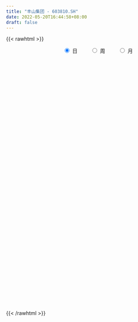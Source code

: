 ```yaml
---
title: "丰山集团 - 603810.SH"
date: 2022-05-20T16:44:58+08:00
draft: false
---
```

{{< rawhtml >}}
    <div style="text-align: center">
        <label style="padding: 1rem;"><input style="margin-right: .5rem" type="radio" name="period" value="D" checked onclick="period_change(this)">日</label>
        <label style="padding: 1rem;"><input style="margin-right: .5rem" type="radio" name="period" value="W" onclick="period_change(this)">周</label>
        <label style="padding: 1rem;"><input style="margin-right: .5rem" type="radio" name="period" value="M" onclick="period_change(this)">月</label>
    </div>
    <div id="chart" style="height: 700px;"></div> 
    <script type="text/javascript">
        const D_v = [4584.2,4756.71,5129.0,5355.05,5593.4,6107.4,8083.78,8543.2,3967.2,3797.2,5262.6,5534.6,4561.4,4366.0,3305.51,4066.8,6111.2,6026.6,3609.4,12131.18,6179.8,3767.8,5512.0,8945.6,6347.0,9314.0,7697.5,4994.0,7061.85,5521.52,6771.52,9558.24,6500.44,7074.66,5014.56,6268.92,7732.48,8626.04,4998.61,5183.68,17805.37,7726.05,7647.16,7539.73,5764.2,4690.68,5861.17,5883.76,14453.75,5383.33,6862.73,5430.28,7718.6,8201.8,6768.04,6612.61,4276.08,8712.5,8865.84,10098.56,27559.84,12621.4,12165.85,12393.53,8288.56,7586.76,11470.92,15022.76,10846.08,13215.6,8099.28,10400.0,13197.56,11271.03,8863.56,6659.56,7724.0,7162.32,7060.6,6279.77,10682.61,6762.33,13535.2,16643.34,32766.7,18651.16,13772.13,24295.88,33175.33,23284.08,12229.76,55640.75,49462.42,38616.26,30403.38,24682.52,22187.12,11272.6,8797.14,15026.76,8742.56,7229.2,6730.44,5836.73,6237.92,7036.44,4857.56,6643.84,9498.76,9850.2,8324.6,6178.88,7248.88,9819.6,24917.05,10263.96,6410.8,9532.8,9377.36,6336.6,8616.36,5012.44,5605.0,5554.0,8570.0,5320.4,14015.24,5951.48,7564.6,5981.44,10782.16,6710.0,9641.48,16707.96,5427.04,13884.6,10481.56,17107.88,23897.4,8038.88,7552.24,11911.36,10051.2,10280.4,12380.68,12701.57,7119.8,7230.16,13173.4,27423.16,13805.16,14849.38,11576.94,16759.8,30756.2,20097.44,12423.54,25610.38,17513.66,9629.8,11394.77,17904.27,12442.0,11487.2,20827.8,15295.32,13466.8,12509.44,9790.2,17996.42,10664.88,17908.76,13351.32,11477.42,9035.44,7932.48,14362.44,4668.8,8385.28,9197.92,6561.88,8924.12,8059.52,18315.63,72715.15,31361.13,16697.54,44744.56,34598.61,21193.1,24261.99,14475.14,73075.01,62013.13,42992.24,21433.32,18702.16,25597.22,21205.78,18101.0,10351.2,15427.76,28300.92,12526.4,13096.4,13738.2,17099.4,13707.4,13080.2,14186.0,11938.0,45530.81,123544.51,95385.52,51641.36,42080.06,54554.21,41909.09,59465.97,59495.96,39460.88,35753.08,51667.67,83366.51,48804.37,80030.49,59588.04,58265.29,46292.4,66507.04,233361.35,129653.68,99601.79,65351.5,47358.76,47244.52,36219.29,43916.15,41673.07,29415.31,22559.8,26943.69,32387.96,20940.98,15213.88,36289.6,21129.2,23065.32,23725.62,17859.94]
const D_histogram = [0.0,0.0122976638,0.0079159285,0.0121751714,0.0101824058,-0.001365804,-0.024874293,-0.0567855336,-0.0675722446,-0.0621973322,-0.0512296659,-0.0284270579,-0.0111944191,-0.008439496,-0.0016993776,0.0102587586,0.0169301918,0.024737086,0.0222409742,0.0498263278,0.0573731937,0.0513935976,0.046800577,0.0396880059,0.0470990239,0.0169962746,-0.0056537547,-0.013593579,-0.036301914,-0.0456211819,-0.0553817996,-0.0742197853,-0.080602347,-0.0679767198,-0.063440348,-0.0634355805,-0.0743018449,-0.0994115461,-0.0998438922,-0.0845523396,-0.0373781232,-0.0103436135,-0.0010911424,0.0128770523,0.0133210951,0.0077492388,-0.0025760509,-0.0184797711,-0.0055611622,-0.0066783968,-0.0001755337,0.0082485522,-0.0008162878,-0.0310616338,-0.0603477423,-0.0936458884,-0.0992029679,-0.0874804826,-0.0640918009,-0.0269213388,-0.0414824088,-0.0599385998,-0.0866562773,-0.0748151992,-0.0562383304,-0.0449747087,-0.031865005,-0.0087741861,0.0130833384,0.0047018604,0.007975189,0.0001310478,-0.0243344496,-0.0082042366,0.0111711723,0.032790281,0.0458071964,0.0476104379,0.040299502,0.0376314226,0.0517567788,0.0566913769,0.0749610277,0.1023556391,0.1444896978,0.1587349245,0.1669698857,0.1718763068,0.1998362379,0.184988193,0.1663017971,0.1829137231,0.2153270179,0.1994926627,0.1537866124,0.0750593345,-0.036759156,-0.0986045388,-0.153964103,-0.1491772644,-0.1336422988,-0.1206872237,-0.1210681017,-0.1137935011,-0.1030997911,-0.1037925208,-0.0962626764,-0.0881514437,-0.089332348,-0.0992180832,-0.1081548463,-0.1063495746,-0.1083531056,-0.1256021895,-0.1053059652,-0.0968838089,-0.0835526944,-0.0840032308,-0.0727550515,-0.0552299634,-0.0301536437,-0.0097715986,0.0122889855,0.0304391784,0.0545498243,0.072207661,0.1054778954,0.1169952321,0.1322469485,0.1229496463,0.1173435306,0.1128202035,0.1089491457,0.1161373683,0.112008521,0.1114369631,0.0845742679,0.0896094757,0.1022228124,0.1004526868,0.0870167106,0.0516819352,0.0163025971,-0.0059595503,-0.0194576718,-0.0191611001,-0.0196224075,-0.0186008301,-0.005346095,0.0255829546,0.0382453043,0.0449935302,0.0538646353,0.0477602228,0.0488306798,0.0246768358,0.0267980431,0.0483554972,0.0456403381,0.0409601413,0.0320540732,0.0428974545,0.0428234645,0.0502676539,0.038032334,0.0404247406,0.0297572605,0.0239675602,0.0183442075,-0.0001257811,-0.0118436086,-0.0363017259,-0.0346737832,-0.0512910882,-0.0638950691,-0.0712882219,-0.1220265408,-0.1316009001,-0.1535588491,-0.1478201496,-0.1284572715,-0.0962420624,-0.0587042704,-0.0114893379,0.0550668128,0.0766774974,0.076984646,0.0461402927,0.0280936984,0.0195822876,0.0306527699,0.0187574328,0.0666301526,0.0732067197,0.0829420108,0.0750996278,0.0715663382,0.0770484333,0.0600468684,0.029081959,0.0003479129,-0.0411942871,-0.1136560936,-0.1442084168,-0.1522230311,-0.1818225363,-0.2387032583,-0.2437571421,-0.2236815057,-0.1777019151,-0.1294445838,-0.0109397205,0.0850425198,0.1384211012,0.1556904297,0.1522068704,0.1563050111,0.1450942178,0.1628994865,0.1567179664,0.1511871358,0.1001054485,0.0977492033,0.1189223964,0.1106981871,0.132020127,0.1415138419,0.0704618447,0.0354906755,0.0997256007,0.1533680406,0.0739586797,-0.0747931054,-0.2395427993,-0.3560806166,-0.4046746927,-0.4537426896,-0.4196399094,-0.3562492895,-0.3090874539,-0.2443049924,-0.1889247406,-0.1444245544,-0.1112617988,-0.0753751117,-0.0099302195,0.0222082433,0.0443139745,0.0665041571,0.0842479482]
const D_fast = [0.0,0.0153720798,0.0129693265,0.0202723623,0.0208251982,0.0089355374,-0.0207915249,-0.0668991489,-0.094578921,-0.1047533416,-0.1065930918,-0.0908972483,-0.0764632142,-0.0758181651,-0.0695028912,-0.0549800653,-0.0440760841,-0.0300849184,-0.0270207867,0.0130211489,0.0349113132,0.0417801164,0.0488872402,0.0516966705,0.0708824445,0.0450287638,0.0209652959,0.0096270769,-0.0221567366,-0.0428813001,-0.0664873677,-0.1038802997,-0.1304134481,-0.1347820009,-0.146105716,-0.1619598437,-0.1914015694,-0.2413641571,-0.2667574762,-0.2726040085,-0.2347743229,-0.2103257165,-0.201346031,-0.1841585733,-0.1803842567,-0.1840188034,-0.1949881057,-0.2155117687,-0.2039834504,-0.2067702842,-0.2003113045,-0.1898250806,-0.1990939925,-0.2371047469,-0.281477791,-0.3381874092,-0.3685452307,-0.378692866,-0.3713271345,-0.3408870071,-0.3658186794,-0.3992595202,-0.4476412671,-0.4545039889,-0.4499867026,-0.449966758,-0.4448233057,-0.4239260332,-0.3987976741,-0.4060036871,-0.4007365612,-0.4085479405,-0.4390970503,-0.4250178964,-0.4028496945,-0.3730330155,-0.348564301,-0.3348584501,-0.3320945104,-0.3253547342,-0.2982901833,-0.279182741,-0.2421728333,-0.1891893121,-0.1109328289,-0.0570038711,-0.0070264385,0.0408490594,0.1187680499,0.1501670533,0.1730561066,0.2353964634,0.3216415126,0.3556803231,0.3484209259,0.2884584817,0.1674502022,0.0809536847,-0.0128969053,-0.0454043828,-0.0632799919,-0.0804967227,-0.1111446261,-0.1323184009,-0.1473996386,-0.1740404985,-0.1905763232,-0.2045029515,-0.2280169428,-0.2627071987,-0.2986826734,-0.3234647954,-0.3525566027,-0.4012062341,-0.407236501,-0.423035297,-0.430592356,-0.4520437002,-0.4589842838,-0.4552666865,-0.4377287777,-0.4197896323,-0.3946568018,-0.3688968143,-0.3311487123,-0.2954389604,-0.2357992521,-0.1950331074,-0.1467196538,-0.1252795445,-0.1015497775,-0.0778680537,-0.0545018251,-0.0182792605,0.0055940225,0.0328817054,0.0271625772,0.0546001539,0.0927691937,0.1161122398,0.1244304413,0.1020161497,0.0707124608,0.0469604258,0.0285978864,0.024104183,0.0187372738,0.0151086437,0.027026855,0.0643516433,0.0865753191,0.1045719275,0.1269091914,0.1327448347,0.1460229616,0.1280383265,0.1368590446,0.170505373,0.1792002984,0.1847601369,0.1838675872,0.2054353321,0.2160672082,0.2360783111,0.2333510747,0.2458496665,0.2426215014,0.2428236912,0.2417863904,0.2232849565,0.2086062268,0.1750726781,0.168032175,0.1385920979,0.1100143498,0.0847991414,0.0035541874,-0.038920397,-0.0992680582,-0.1304843962,-0.1432358359,-0.1350811424,-0.112219418,-0.06787682,0.0124460339,0.0532260929,0.072779403,0.0534701228,0.0424469532,0.0388311143,0.057564789,0.0503588101,0.1148890681,0.1397673151,0.170238109,0.1811706328,0.1955289278,0.2202731312,0.2182832834,0.1945888638,0.1659417959,0.1141010242,0.0132251942,-0.0533792332,-0.0994496052,-0.1745047446,-0.2910612811,-0.3570544504,-0.3928991905,-0.3913450787,-0.3754488933,-0.2596789601,-0.1424360899,-0.0544522332,0.0017397027,0.036307861,0.0794822545,0.1045450157,0.163075156,0.1960731274,0.2283390808,0.2022837556,0.2243648113,0.2752686035,0.294718941,0.3490459126,0.3939180879,0.3404815519,0.3143830516,0.403549377,0.4955338271,0.4346141361,0.2671640746,0.0425286809,-0.1630292906,-0.3127920399,-0.4752957091,-0.5461029063,-0.5717746088,-0.6018846366,-0.5981784232,-0.5900293566,-0.5816353089,-0.5762880031,-0.5592450939,-0.4962827566,-0.458592233,-0.4254080081,-0.3865917863,-0.3477860081]
const D_slow = [0.0,0.003074416,0.0050533981,0.0080971909,0.0106427924,0.0103013414,0.0040827681,-0.0101136153,-0.0270066764,-0.0425560094,-0.0553634259,-0.0624701904,-0.0652687952,-0.0673786691,-0.0678035136,-0.0652388239,-0.0610062759,-0.0548220044,-0.0492617609,-0.0368051789,-0.0224618805,-0.0096134811,0.0020866631,0.0120086646,0.0237834206,0.0280324892,0.0266190506,0.0232206558,0.0141451773,0.0027398819,-0.0111055681,-0.0296605144,-0.0498111011,-0.0668052811,-0.0826653681,-0.0985242632,-0.1170997244,-0.141952611,-0.166913584,-0.1880516689,-0.1973961997,-0.1999821031,-0.2002548887,-0.1970356256,-0.1937053518,-0.1917680421,-0.1924120548,-0.1970319976,-0.1984222882,-0.2000918874,-0.2001357708,-0.1980736328,-0.1982777047,-0.2060431131,-0.2211300487,-0.2445415208,-0.2693422628,-0.2912123834,-0.3072353336,-0.3139656683,-0.3243362705,-0.3393209205,-0.3609849898,-0.3796887896,-0.3937483722,-0.4049920494,-0.4129583006,-0.4151518472,-0.4118810125,-0.4107055474,-0.4087117502,-0.4086789882,-0.4147626007,-0.4168136598,-0.4140208667,-0.4058232965,-0.3943714974,-0.3824688879,-0.3723940124,-0.3629861568,-0.3500469621,-0.3358741179,-0.3171338609,-0.2915449512,-0.2554225267,-0.2157387956,-0.1739963242,-0.1310272475,-0.081068188,-0.0348211397,0.0067543095,0.0524827403,0.1063144948,0.1561876604,0.1946343135,0.2133991472,0.2042093582,0.1795582235,0.1410671977,0.1037728816,0.0703623069,0.040190501,0.0099234756,-0.0185248997,-0.0442998475,-0.0702479777,-0.0943136468,-0.1163515077,-0.1386845947,-0.1634891155,-0.1905278271,-0.2171152208,-0.2442034972,-0.2756040445,-0.3019305358,-0.3261514881,-0.3470396617,-0.3680404694,-0.3862292323,-0.4000367231,-0.407575134,-0.4100180337,-0.4069457873,-0.3993359927,-0.3856985366,-0.3676466214,-0.3412771475,-0.3120283395,-0.2789666024,-0.2482291908,-0.2188933081,-0.1906882573,-0.1634509708,-0.1344166287,-0.1064144985,-0.0785552577,-0.0574116907,-0.0350093218,-0.0094536187,0.015659553,0.0374137307,0.0503342145,0.0544098637,0.0529199762,0.0480555582,0.0432652832,0.0383596813,0.0337094738,0.03237295,0.0387686887,0.0483300148,0.0595783973,0.0730445561,0.0849846118,0.0971922818,0.1033614907,0.1100610015,0.1221498758,0.1335599603,0.1437999957,0.151813514,0.1625378776,0.1732437437,0.1858106572,0.1953187407,0.2054249258,0.212864241,0.218856131,0.2234421829,0.2234107376,0.2204498354,0.211374404,0.2027059582,0.1898831861,0.1739094189,0.1560873634,0.1255807282,0.0926805032,0.0542907909,0.0173357535,-0.0147785644,-0.03883908,-0.0535151476,-0.0563874821,-0.0426207789,-0.0234514045,-0.004205243,0.0073298301,0.0143532547,0.0192488266,0.0269120191,0.0316013773,0.0482589155,0.0665605954,0.0872960981,0.1060710051,0.1239625896,0.1432246979,0.158236415,0.1655069048,0.165593883,0.1552953112,0.1268812878,0.0908291836,0.0527734259,0.0073177918,-0.0523580228,-0.1132973083,-0.1692176848,-0.2136431636,-0.2460043095,-0.2487392396,-0.2274786097,-0.1928733344,-0.153950727,-0.1158990094,-0.0768227566,-0.0405492021,0.0001756695,0.0393551611,0.077151945,0.1021783071,0.126615608,0.1563462071,0.1840207539,0.2170257856,0.2524042461,0.2700197072,0.2788923761,0.3038237763,0.3421657865,0.3606554564,0.34195718,0.2820714802,0.193051326,0.0918826529,-0.0215530195,-0.1264629969,-0.2155253193,-0.2927971827,-0.3538734308,-0.401104616,-0.4372107546,-0.4650262043,-0.4838699822,-0.4863525371,-0.4808004763,-0.4697219826,-0.4530959434,-0.4320339563]
const D_data = [['2021-05-11', 15.7671, 15.8772, 15.6914, 15.8841],['2021-05-12', 15.8704, 16.0699, 15.7671, 16.0699],['2021-05-13', 16.0562, 15.891, 15.8428, 16.0562],['2021-05-14', 16.0699, 16.008, 15.8841, 16.0699],['2021-05-17', 16.008, 15.9461, 15.9185, 16.0768],['2021-05-18', 15.9942, 15.7946, 15.6983, 16.0011],['2021-05-19', 15.7946, 15.54, 15.5194, 15.8015],['2021-05-20', 15.54, 15.251, 15.1615, 15.54],['2021-05-21', 15.2097, 15.3473, 15.2097, 15.4161],['2021-05-24', 15.3404, 15.4781, 15.2165, 15.5056],['2021-05-25', 15.4712, 15.54, 15.4161, 15.5951],['2021-05-26', 15.54, 15.7396, 15.4574, 15.8222],['2021-05-27', 15.7121, 15.7534, 15.6708, 15.8084],['2021-05-28', 15.8153, 15.6088, 15.5744, 15.8153],['2021-05-31', 15.6088, 15.6708, 15.5194, 15.6845],['2021-06-01', 15.7052, 15.7809, 15.6088, 15.7946],['2021-06-02', 15.7946, 15.7671, 15.7396, 15.8772],['2021-06-03', 15.8153, 15.8291, 15.7602, 15.9805],['2021-06-04', 15.7602, 15.7258, 15.6845, 15.8704],['2021-06-07', 15.7327, 16.1938, 15.7258, 16.2558],['2021-06-08', 16.242, 16.0768, 15.9805, 16.3383],['2021-06-09', 15.9942, 15.9529, 15.8291, 16.0631],['2021-06-10', 15.8841, 15.9805, 15.7946, 15.9873],['2021-06-11', 16.1319, 15.9529, 15.8979, 16.3108],['2021-06-15', 15.9667, 16.1732, 15.8359, 16.1801],['2021-06-16', 16.1043, 15.6708, 15.5882, 16.1043],['2021-06-17', 15.6914, 15.6295, 15.54, 15.7534],['2021-06-18', 15.638, 15.7267, 15.6282, 15.9435],['2021-06-21', 15.372, 15.441, 15.3129, 15.6775],['2021-06-22', 15.6775, 15.4902, 15.3818, 15.6775],['2021-06-23', 15.441, 15.3917, 15.372, 15.5395],['2021-06-24', 15.4508, 15.1453, 15.1256, 15.4508],['2021-06-25', 15.303, 15.1651, 14.9384, 15.303],['2021-06-28', 15.2045, 15.3523, 14.968, 15.372],['2021-06-29', 15.3326, 15.234, 15.1946, 15.4508],['2021-06-30', 15.2636, 15.1256, 15.0961, 15.2833],['2021-07-01', 15.1749, 14.8891, 14.8596, 15.2439],['2021-07-02', 14.8891, 14.5246, 14.4851, 14.8891],['2021-07-05', 14.6231, 14.6625, 14.4359, 14.6625],['2021-07-06', 14.7118, 14.8005, 14.6329, 14.9975],['2021-07-07', 14.7808, 15.2932, 14.6329, 15.7563],['2021-07-08', 15.3621, 15.1946, 15.0567, 15.5986],['2021-07-09', 15.0961, 15.037, 14.9384, 15.2734],['2021-07-12', 15.1158, 15.1355, 14.968, 15.2143],['2021-07-13', 15.1355, 14.9877, 14.9384, 15.1946],['2021-07-14', 14.9384, 14.8793, 14.8596, 15.0567],['2021-07-15', 14.8793, 14.7512, 14.6034, 14.8793],['2021-07-16', 14.7413, 14.5738, 14.5443, 14.7512],['2021-07-19', 14.6921, 14.8891, 14.5344, 15.1749],['2021-07-20', 14.9581, 14.7118, 14.6329, 14.9581],['2021-07-21', 14.7216, 14.7906, 14.7216, 15.0567],['2021-07-22', 14.7906, 14.83, 14.6724, 14.9286],['2021-07-23', 14.83, 14.5837, 14.5738, 14.8694],['2021-07-26', 14.5738, 14.1698, 14.1107, 14.6822],['2021-07-27', 14.1698, 13.953, 13.9136, 14.2881],['2021-07-28', 14.0023, 13.6377, 13.618, 14.0713],['2021-07-29', 13.7954, 13.7658, 13.7067, 14.2684],['2021-07-30', 13.7757, 13.8841, 13.618, 13.8841],['2021-08-02', 13.8348, 14.022, 13.5589, 14.091],['2021-08-03', 14.0417, 14.2782, 13.9136, 14.2782],['2021-08-04', 13.8151, 13.618, 13.4702, 13.8151],['2021-08-05', 13.5786, 13.3914, 13.3322, 13.5786],['2021-08-06', 13.3815, 13.0563, 13.0563, 13.3815],['2021-08-09', 13.0268, 13.3815, 12.9184, 13.4406],['2021-08-10', 13.3914, 13.4406, 13.2534, 13.5195],['2021-08-11', 13.4209, 13.3322, 13.2633, 13.4899],['2021-08-12', 13.3322, 13.3322, 13.2633, 13.4702],['2021-08-13', 13.3815, 13.4801, 13.3027, 13.6771],['2021-08-16', 13.4505, 13.5293, 13.2633, 13.5884],['2021-08-17', 13.3717, 13.1352, 13.1056, 13.5096],['2021-08-18', 13.1352, 13.214, 13.0366, 13.2928],['2021-08-19', 13.076, 13.0071, 12.9972, 13.214],['2021-08-20', 13.0071, 12.6425, 12.5439, 13.0071],['2021-08-23', 12.6917, 13.0563, 12.6917, 13.0859],['2021-08-24', 13.0859, 13.1352, 13.0465, 13.2633],['2021-08-25', 13.0859, 13.2337, 12.9972, 13.2731],['2021-08-26', 13.1253, 13.1943, 12.9972, 13.2731],['2021-08-27', 13.1056, 13.076, 12.9479, 13.1253],['2021-08-30', 13.076, 12.9282, 12.7903, 13.076],['2021-08-31', 12.9677, 12.9381, 12.7706, 13.0563],['2021-09-01', 12.9381, 13.1647, 12.8396, 13.1844],['2021-09-02', 13.1056, 13.0958, 12.9677, 13.1155],['2021-09-03', 12.9578, 13.3322, 12.9578, 13.4406],['2021-09-06', 13.4702, 13.5983, 13.283, 13.6574],['2021-09-07', 13.5983, 14.0319, 13.5786, 14.1698],['2021-09-08', 13.9826, 13.9235, 13.8249, 14.0319],['2021-09-09', 13.9235, 14.0122, 13.8151, 14.0614],['2021-09-10', 14.0319, 14.1205, 13.9235, 14.4457],['2021-09-13', 14.1205, 14.6329, 13.8841, 14.7709],['2021-09-14', 14.6329, 14.2782, 14.2191, 14.6822],['2021-09-15', 14.1797, 14.2782, 14.16, 14.4556],['2021-09-16', 14.2388, 14.8596, 14.2388, 15.4705],['2021-09-17', 14.7808, 15.3621, 14.7512, 15.5986],['2021-09-22', 14.7808, 14.9877, 14.4654, 15.2242],['2021-09-23', 14.9286, 14.6132, 14.4851, 15.1453],['2021-09-24', 14.4556, 13.9826, 13.8446, 14.5738],['2021-09-27', 13.8742, 13.0958, 13.0071, 13.9727],['2021-09-28', 13.2436, 13.2239, 12.9085, 13.352],['2021-09-29', 13.2041, 12.9085, 12.8198, 13.2041],['2021-09-30', 12.9972, 13.4209, 12.9381, 13.6476],['2021-10-08', 13.4308, 13.5096, 13.3125, 13.6476],['2021-10-11', 13.5392, 13.4603, 13.4012, 13.5884],['2021-10-12', 13.4998, 13.2337, 13.1352, 13.4998],['2021-10-13', 13.2731, 13.2534, 13.0662, 13.2731],['2021-10-14', 13.2041, 13.2534, 13.1352, 13.3224],['2021-10-15', 13.2534, 13.0465, 13.0169, 13.2534],['2021-10-18', 13.0465, 13.076, 12.9578, 13.1549],['2021-10-19', 13.0859, 13.0366, 13.0071, 13.0958],['2021-10-20', 13.0366, 12.8494, 12.7706, 13.0366],['2021-10-21', 12.9282, 12.6129, 12.5834, 12.9972],['2021-10-22', 12.6622, 12.4651, 12.4553, 12.6917],['2021-10-25', 12.4848, 12.4651, 12.3272, 12.5144],['2021-10-26', 12.475, 12.2976, 12.2877, 12.5341],['2021-10-27', 12.2976, 11.9231, 11.8936, 12.2976],['2021-10-28', 11.8246, 12.268, 11.598, 12.6523],['2021-10-29', 12.2286, 12.071, 11.9724, 12.2286],['2021-11-01', 12.1104, 12.071, 11.9527, 12.1399],['2021-11-02', 12.0315, 11.8148, 11.7162, 12.1892],['2021-11-03', 11.7753, 11.8739, 11.7162, 11.933],['2021-11-04', 11.8345, 11.9231, 11.8049, 11.9429],['2021-11-05', 11.864, 12.0414, 11.8246, 12.1399],['2021-11-08', 12.1892, 12.0315, 11.9724, 12.1892],['2021-11-09', 12.0315, 12.1104, 11.9823, 12.1793],['2021-11-10', 12.0512, 12.1301, 11.8837, 12.1498],['2021-11-11', 12.1202, 12.2976, 12.0217, 12.3666],['2021-11-12', 12.3074, 12.3272, 12.1991, 12.3764],['2021-11-15', 12.406, 12.6819, 12.3272, 12.7312],['2021-11-16', 12.672, 12.5735, 12.5144, 12.7607],['2021-11-17', 12.5735, 12.7509, 12.4947, 12.7706],['2021-11-18', 12.7016, 12.5242, 12.5144, 12.7903],['2021-11-19', 12.5834, 12.5932, 12.2779, 12.7016],['2021-11-22', 12.6523, 12.6425, 12.6129, 12.7804],['2021-11-23', 12.6523, 12.6917, 12.3173, 12.7607],['2021-11-24', 12.6917, 12.9085, 12.6326, 12.9874],['2021-11-25', 12.9479, 12.8494, 12.7804, 12.9479],['2021-11-26', 12.9085, 12.9578, 12.7903, 13.0662],['2021-11-29', 12.9085, 12.6228, 12.4848, 12.9085],['2021-11-30', 12.6326, 13.0268, 12.6326, 13.1647],['2021-12-01', 13.1253, 13.2436, 12.9578, 13.3027],['2021-12-02', 13.2633, 13.1746, 13.0563, 13.2633],['2021-12-03', 13.1746, 13.0662, 13.0071, 13.2534],['2021-12-06', 13.1155, 12.7213, 12.6425, 13.1155],['2021-12-07', 12.7213, 12.5636, 12.475, 12.8691],['2021-12-08', 12.5439, 12.5834, 12.4553, 12.7115],['2021-12-09', 12.5636, 12.5932, 12.4947, 12.6523],['2021-12-10', 12.5538, 12.7213, 12.5341, 12.8001],['2021-12-13', 12.741, 12.7016, 12.6622, 12.81],['2021-12-14', 12.6917, 12.7115, 12.6326, 12.7706],['2021-12-15', 12.7016, 12.8987, 12.6917, 12.9381],['2021-12-16', 12.9381, 13.2534, 12.879, 13.5589],['2021-12-17', 13.283, 13.1746, 13.1155, 13.4308],['2021-12-20', 13.1746, 13.1943, 13.0563, 13.283],['2021-12-21', 13.1746, 13.3125, 13.145, 13.4012],['2021-12-22', 13.3125, 13.1844, 13.1549, 13.3322],['2021-12-23', 13.2239, 13.3125, 13.1155, 13.7954],['2021-12-24', 13.3125, 12.9775, 12.9677, 13.4801],['2021-12-27', 13.0366, 13.283, 12.8987, 13.3421],['2021-12-28', 13.1844, 13.6377, 13.1352, 13.7363],['2021-12-29', 13.5983, 13.4406, 13.3322, 13.6476],['2021-12-30', 13.4406, 13.4505, 13.3618, 13.549],['2021-12-31', 13.4801, 13.4111, 13.3125, 13.4899],['2022-01-04', 13.4505, 13.7165, 13.3618, 13.756],['2022-01-05', 13.7264, 13.6673, 13.4998, 13.8841],['2022-01-06', 13.6771, 13.8446, 13.5589, 13.8742],['2022-01-07', 13.8446, 13.6476, 13.5983, 13.8446],['2022-01-10', 13.7757, 13.8644, 13.5589, 13.9924],['2022-01-11', 13.8151, 13.7363, 13.6968, 13.953],['2022-01-12', 13.756, 13.8052, 13.7067, 13.9432],['2022-01-13', 13.8249, 13.8249, 13.7461, 13.8939],['2022-01-14', 13.8249, 13.6377, 13.618, 13.8348],['2022-01-17', 13.6377, 13.6673, 13.618, 13.7757],['2022-01-18', 13.6673, 13.4209, 13.3224, 13.7264],['2022-01-19', 13.4505, 13.687, 13.3618, 13.756],['2022-01-20', 13.687, 13.4111, 13.3717, 13.687],['2022-01-21', 13.4209, 13.3618, 13.2633, 13.5884],['2022-01-24', 13.3717, 13.3421, 13.0563, 13.4998],['2022-01-25', 13.2633, 12.5834, 12.5538, 13.4998],['2022-01-26', 12.6523, 12.8494, 12.6523, 12.9184],['2022-01-27', 12.8494, 12.5045, 12.4651, 12.8593],['2022-01-28', 12.5439, 12.6917, 12.4454, 12.8198],['2022-02-07', 12.9184, 12.8198, 12.5735, 12.9184],['2022-02-08', 12.81, 13.0268, 12.7607, 13.0563],['2022-02-09', 13.0071, 13.214, 12.8987, 13.3027],['2022-02-10', 13.2239, 13.5293, 13.0563, 13.6377],['2022-02-11', 13.549, 14.091, 13.4505, 14.16],['2022-02-14', 14.0319, 13.8151, 13.6771, 14.1107],['2022-02-15', 13.8151, 13.6673, 13.4505, 13.9432],['2022-02-16', 13.6968, 13.2436, 13.1647, 13.9136],['2022-02-17', 13.076, 13.3027, 13.076, 13.7855],['2022-02-18', 13.1549, 13.3717, 12.9381, 13.4209],['2022-02-21', 13.4603, 13.6476, 13.4209, 13.8545],['2022-02-22', 13.7461, 13.3815, 13.3815, 13.7757],['2022-02-23', 13.4702, 14.2684, 13.4702, 14.7216],['2022-02-24', 14.1895, 13.9629, 13.7658, 14.4359],['2022-02-25', 14.1895, 14.1205, 14.091, 14.5344],['2022-02-28', 14.1895, 13.9826, 13.8151, 14.2684],['2022-03-01', 14.0023, 14.0811, 13.8939, 14.1205],['2022-03-02', 14.0319, 14.2782, 13.9235, 14.3373],['2022-03-03', 14.2684, 14.0417, 13.9924, 14.2881],['2022-03-04', 14.0417, 13.7954, 13.7363, 14.0417],['2022-03-07', 13.7757, 13.6968, 13.5983, 13.9333],['2022-03-08', 13.5392, 13.352, 13.2337, 13.7067],['2022-03-09', 13.3027, 12.6129, 12.1991, 13.4406],['2022-03-10', 12.8494, 12.7706, 12.7115, 13.0563],['2022-03-11', 12.7213, 12.8396, 12.3666, 12.8987],['2022-03-14', 12.81, 12.337, 12.3173, 12.81],['2022-03-15', 12.268, 11.5881, 11.5783, 12.2779],['2022-03-16', 11.8246, 11.864, 11.4305, 11.9231],['2022-03-17', 11.9527, 12.0118, 11.8837, 12.1793],['2022-03-18', 12.071, 12.3272, 11.9823, 12.337],['2022-03-21', 12.3272, 12.4553, 12.2286, 12.5341],['2022-03-22', 12.406, 13.6968, 12.2385, 13.6968],['2022-03-23', 13.6968, 13.9924, 13.4012, 15.0665],['2022-03-24', 13.4505, 13.9235, 13.283, 14.2782],['2022-03-25', 13.5687, 13.756, 13.4012, 13.8644],['2022-03-28', 13.3027, 13.6377, 13.283, 13.9924],['2022-03-29', 13.5687, 13.8446, 13.4603, 14.2486],['2022-03-30', 13.687, 13.7461, 13.3914, 13.8348],['2022-03-31', 13.687, 14.2486, 13.4899, 14.2486],['2022-04-01', 14.3669, 14.1107, 13.9727, 14.9778],['2022-04-06', 13.9826, 14.2191, 13.7954, 14.2486],['2022-04-07', 14.091, 13.6082, 13.6082, 14.1205],['2022-04-08', 13.8742, 14.1698, 13.6771, 14.2585],['2022-04-11', 14.2585, 14.6231, 13.9629, 14.8793],['2022-04-12', 14.7413, 14.4063, 14.0319, 14.7512],['2022-04-13', 14.3373, 14.9384, 14.3078, 15.6183],['2022-04-14', 14.6034, 15.0172, 14.0417, 15.0271],['2022-04-15', 14.8891, 13.9629, 13.8644, 14.9975],['2022-04-18', 13.8052, 14.2092, 13.2928, 14.5344],['2022-04-19', 14.2092, 15.6282, 14.1403, 15.6282],['2022-04-20', 16.9486, 15.9632, 15.6676, 17.1358],['2022-04-21', 15.3523, 14.3669, 14.3669, 15.7169],['2022-04-22', 13.6771, 12.9282, 12.9282, 13.8939],['2022-04-25', 12.3666, 11.795, 11.6472, 12.5636],['2022-04-26', 12.0217, 11.4305, 11.2925, 12.1005],['2022-04-27', 11.1348, 11.5487, 10.79, 11.5586],['2022-04-28', 11.4896, 10.9378, 10.9181, 11.5093],['2022-04-29', 11.0264, 11.5783, 10.9575, 11.6768],['2022-05-05', 11.4305, 11.8739, 11.4107, 12.0808],['2022-05-06', 11.6571, 11.6669, 11.4305, 11.8739],['2022-05-09', 11.7162, 11.9231, 11.5191, 11.9429],['2022-05-10', 11.8049, 11.9034, 11.6472, 11.933],['2022-05-11', 11.8837, 11.8443, 11.8148, 12.1202],['2022-05-12', 11.795, 11.7458, 11.6275, 11.9724],['2022-05-13', 11.8246, 11.8246, 11.6867, 11.9921],['2022-05-16', 11.9231, 12.3666, 11.9034, 12.4454],['2022-05-17', 12.3666, 12.1498, 12.002, 12.3666],['2022-05-18', 12.1498, 12.1301, 11.9034, 12.2582],['2022-05-19', 12.21, 12.23, 11.96, 12.39],['2022-05-20', 12.2, 12.28, 12.15, 12.33]]
const W_v = [3846.04,388219.4300000001,363251.39,256938.11,244223.8,241940.1,234632.58,224182.27,202505.22,208963.48,114859.12,86033.79,64797.22,124977.16,57876.45,97291.42,110700.87,164268.08,85081.07,109385.4,126994.57,167953.95,200048.14,137175.43,135764.19,79290.28,102650.62,117067.31,60243.43,74784.7,19864.2,48882.56,53455.14,41523.41,60784.0,52785.0,57213.5,35902.02,38339.6,37930.1,35599.06,1081.0,100315.83,66145.9,42583.98,30779.04,31383.97,48317.95,35885.81,28995.35,55901.52,38353.91,7673.08,43762.56,33467.56,39030.0,29946.18,18223.64,49541.22,23845.44,26197.5,22106.37,17076.12,27578.0,18766.0,28608.06,36596.42,17467.0,15693.45,26294.31,39628.24,71183.89,29273.0,42821.44,43807.06,21724.0,18157.36,14615.36,24169.12,34127.49,22326.86,128625.57,60518.52,72290.65,71195.75,58186.04,55674.01,63219.49,70992.9,59297.47,82406.81,141947.26,197835.96,121977.0,75201.88,81377.04,90335.0,186908.38,87430.65,72615.15,70713.13,39821.82,37298.8,27894.0,12809.2,37011.2,40941.83,95913.68,68134.48,58099.54,46250.8,64858.0,44422.96,40401.4,38597.8,50809.09,43324.08,75443.49,71999.2,207384.38,90328.32,112008.0,44412.2,42071.4,76239.29,53508.0,116221.49,79815.2,96997.0,82183.37,38533.85,35681.29,38793.43,47638.69,18475.62,25570.96,32294.98,23521.8,23119.51,36536.38,28352.5,35413.57,34716.66,43360.87,29739.54,39848.69,34571.03,71311.49,54762.53,55758.52,41680.47,44320.51,106129.21,173792.34,93702.16,57283.62,8742.56,33070.73,39174.96,58428.37,40273.92,30061.84,44294.92,52371.08,67077.96,57325.21,68751.68,94039.76,76572.15,62661.27,69058.18,62437.82,44546.92,114576.3,148594.94,216817.51,105039.48,79702.68,71811.2,328040.2,257505.29,126881.63,330054.7,575416.26,240090.22,71088.38,118046.31,122069.68]
const W_histogram = [0.0,-0.1158226781,-0.2982178739,-0.5828273947,-0.705843509,-0.7090141513,-0.7347456055,-0.6400149611,-0.5078773941,-0.4646259422,-0.4239350352,-0.3674832294,-0.2943209077,-0.2070462683,-0.2058420177,-0.1494592205,-0.0867357846,-0.0092354316,0.0070828805,0.0774577958,0.1380008821,0.2389326982,0.2846005512,0.3571389432,0.4113212698,0.399262154,0.4556705047,0.4722399738,0.4205021375,0.3209077979,0.2078561901,0.1001570199,0.0574471244,-0.0103674297,0.0257904857,0.0467110373,0.0028307711,0.034594016,0.0197193506,0.0374404063,0.0304603763,-0.1897570743,-0.3551887293,-0.4085916424,-0.4255903099,-0.4107117646,-0.3597426465,-0.2626626216,-0.1881031174,-0.0851454566,0.0466755943,0.2130431352,0.3311535551,0.3241558234,0.3563185484,0.3836289984,0.3470776935,0.3238780004,0.1959485255,0.0780952657,-0.0430840593,-0.0920018673,-0.1263322597,-0.1193993572,-0.1029618424,-0.0483406982,-0.0032043347,0.0095371645,-0.0143571866,-0.1053032336,-0.071503421,-0.0343358154,-0.0657675855,0.0155424565,0.0186656605,0.0048045231,0.0016649989,0.0138558169,0.0709587705,0.117708016,0.1740175798,0.3503060609,0.462218157,0.5462608465,0.6315887107,0.6551777566,0.7099328405,0.7409326211,0.7581071345,0.8350171022,0.8314140296,1.0958651349,1.0127977408,0.9199492982,0.8738057594,0.7414193584,0.6467452781,0.4856471449,0.3104585168,0.0729856582,-0.2514106724,-0.4392286065,-0.6171190188,-0.7301791931,-0.7234233475,-0.6828791388,-0.6946313125,-0.8340292387,-0.8768883622,-0.880029152,-0.8200861604,-0.7807292948,-0.6873655078,-0.6609794945,-0.6821622256,-0.6931615713,-0.6411597147,-0.5737749575,-0.4322071274,-0.2527806259,-0.2560980431,-0.1505192299,0.0075794005,0.1533983771,0.1785597134,0.1887318269,0.1573642784,0.2106104787,0.2692600017,0.2889536607,0.2658512619,0.222682283,0.1634200727,0.0045694228,-0.1183441909,-0.1764481357,-0.2418685526,-0.2490414293,-0.2279838987,-0.1827900201,-0.1533490156,-0.1563798845,-0.1842834037,-0.1523184659,-0.1464181421,-0.1266380649,-0.1441853302,-0.1920615909,-0.1761257904,-0.2011273821,-0.1689000708,-0.1134221152,-0.0120634614,0.1416949791,0.1526408892,0.1253430551,0.1167271072,0.0847916341,0.0321711578,-0.0187761015,-0.0426995485,-0.0282054746,0.00840885,0.063241592,0.1101246363,0.120387734,0.1578250215,0.1684653164,0.2016178277,0.2341046614,0.2482130036,0.2325212543,0.1732870866,0.2215358446,0.198914511,0.2262963705,0.2145342959,0.1381153817,0.0531587779,0.0910661707,0.1352410572,0.1618558236,0.1587246561,0.0839234268,-0.0521846107,-0.1276629111,-0.1564821994,-0.1351905951]
const W_fast = [0.0,-0.1447783476,-0.4017280119,-0.8320443813,-1.1315213729,-1.311945553,-1.5213634086,-1.5866365044,-1.581468286,-1.6543733197,-1.7196661714,-1.755085173,-1.7555030782,-1.7199900059,-1.7702462597,-1.7512282676,-1.7101887779,-1.6349972827,-1.6169082505,-1.5271688863,-1.4321255794,-1.2714605888,-1.154642598,-0.9928194702,-0.8358068262,-0.7480504034,-0.5777244266,-0.443094964,-0.3897072659,-0.4090746561,-0.4701622164,-0.5528221315,-0.5811702459,-0.6515766575,-0.6089711206,-0.5763728097,-0.6195453831,-0.5791336343,-0.589078462,-0.5619973047,-0.5613622406,-0.8290189597,-1.0832477971,-1.2387986208,-1.3621948658,-1.4499942616,-1.4889608052,-1.4575464356,-1.4300127109,-1.3483414142,-1.2048514647,-0.9852231401,-0.7843243314,-0.7102831072,-0.5890407451,-0.4658230455,-0.415604927,-0.35783512,-0.4367774635,-0.5351069069,-0.6670572467,-0.7389755216,-0.8048889789,-0.8278059157,-0.8371088615,-0.7945728918,-0.750237612,-0.7351118216,-0.7625954694,-0.8798673249,-0.8639433675,-0.8353597157,-0.8832333822,-0.7980377261,-0.790248107,-0.8029081136,-0.8056313881,-0.7899766159,-0.7151339696,-0.6389577201,-0.5391437614,-0.2752787651,-0.0478121297,0.1727957714,0.4160208132,0.6034042983,0.8356425924,1.0518755282,1.2585768252,1.5442410685,1.7484915033,2.2869088923,2.4570409334,2.5941798154,2.7664877164,2.819456155,2.8864683942,2.8467820473,2.7492080484,2.5299816043,2.1427326056,1.8451075199,1.5129373529,1.2173323804,1.043232389,0.913056813,0.7276468111,0.3797415754,0.1176603613,-0.1054877165,-0.250566265,-0.4063917231,-0.4848693131,-0.6237281735,-0.8154514609,-0.9997411994,-1.1080292715,-1.1840882536,-1.1505722054,-1.0343408604,-1.1016827883,-1.0337337827,-0.8737403021,-0.6895717313,-0.6197704666,-0.5624153963,-0.5544418752,-0.4485430553,-0.3225785319,-0.2306464577,-0.187286041,-0.1747844491,-0.1931916413,-0.3508999355,-0.503399597,-0.6056155756,-0.7315031307,-0.8009363647,-0.8368748088,-0.8373784352,-0.8462746847,-0.8884005247,-0.9623748948,-0.9684895734,-0.9991937852,-1.0110732242,-1.064666822,-1.1605584805,-1.1886541276,-1.2639375648,-1.2739352713,-1.2468128445,-1.148470056,-0.9592878707,-0.9101817383,-0.9061438086,-0.8855779798,-0.8963155443,-0.9408932311,-0.9965345159,-1.0311328499,-1.0236901447,-0.9849736076,-0.9143304676,-0.8399162643,-0.799556233,-0.7226626902,-0.6699060662,-0.5863490979,-0.4953360988,-0.4191745058,-0.3767359415,-0.3926483376,-0.2890156184,-0.2619083243,-0.1779523722,-0.1360808727,-0.1779709415,-0.2496378508,-0.1889639153,-0.1109787646,-0.0439000423,-0.0073500458,-0.0611704183,-0.2103246085,-0.3177186367,-0.3856584749,-0.3981645193]
const W_slow = [0.0,-0.0289556695,-0.103510138,-0.2492169867,-0.4256778639,-0.6029314017,-0.7866178031,-0.9466215434,-1.0735908919,-1.1897473775,-1.2957311362,-1.3876019436,-1.4611821705,-1.5129437376,-1.564404242,-1.6017690471,-1.6234529933,-1.6257618512,-1.623991131,-1.6046266821,-1.5701264616,-1.510393287,-1.4392431492,-1.3499584134,-1.247128096,-1.1473125574,-1.0333949313,-0.9153349378,-0.8102094034,-0.729982454,-0.6780184064,-0.6529791515,-0.6386173703,-0.6412092278,-0.6347616063,-0.623083847,-0.6223761542,-0.6137276503,-0.6087978126,-0.599437711,-0.5918226169,-0.6392618855,-0.7280590678,-0.8302069784,-0.9366045559,-1.039282497,-1.1292181587,-1.1948838141,-1.2419095934,-1.2631959576,-1.251527059,-1.1982662752,-1.1154778865,-1.0344389306,-0.9453592935,-0.8494520439,-0.7626826205,-0.6817131204,-0.632725989,-0.6132021726,-0.6239731874,-0.6469736543,-0.6785567192,-0.7084065585,-0.7341470191,-0.7462321936,-0.7470332773,-0.7446489862,-0.7482382828,-0.7745640912,-0.7924399465,-0.8010239003,-0.8174657967,-0.8135801826,-0.8089137675,-0.8077126367,-0.807296387,-0.8038324328,-0.7860927401,-0.7566657361,-0.7131613412,-0.625584826,-0.5100302867,-0.3734650751,-0.2155678974,-0.0517734583,0.1257097519,0.3109429071,0.5004696907,0.7092239663,0.9170774737,1.1910437574,1.4442431926,1.6742305172,1.892681957,2.0780367966,2.2397231161,2.3611349024,2.4387495316,2.4569959461,2.394143278,2.2843361264,2.1300563717,1.9475115734,1.7666557365,1.5959359518,1.4222781237,1.213770814,0.9945487235,0.7745414355,0.5695198954,0.3743375717,0.2024961947,0.0372513211,-0.1332892353,-0.3065796281,-0.4668695568,-0.6103132962,-0.718365078,-0.7815602345,-0.8455847453,-0.8832145528,-0.8813197026,-0.8429701083,-0.79833018,-0.7511472233,-0.7118061536,-0.659153534,-0.5918385336,-0.5196001184,-0.4531373029,-0.3974667321,-0.356611714,-0.3554693583,-0.385055406,-0.4291674399,-0.4896345781,-0.5518949354,-0.6088909101,-0.6545884151,-0.692925669,-0.7320206401,-0.7780914911,-0.8161711075,-0.8527756431,-0.8844351593,-0.9204814918,-0.9684968896,-1.0125283372,-1.0628101827,-1.1050352004,-1.1333907292,-1.1364065946,-1.1009828498,-1.0628226275,-1.0314868637,-1.0023050869,-0.9811071784,-0.9730643889,-0.9777584143,-0.9884333015,-0.9954846701,-0.9933824576,-0.9775720596,-0.9500409005,-0.919943967,-0.8804877117,-0.8383713826,-0.7879669256,-0.7294407603,-0.6673875094,-0.6092571958,-0.5659354241,-0.510551463,-0.4608228353,-0.4042487426,-0.3506151687,-0.3160863232,-0.3027966287,-0.2800300861,-0.2462198218,-0.2057558659,-0.1660747019,-0.1450938451,-0.1581399978,-0.1900557256,-0.2291762755,-0.2629739242]
const W_data = [['2018-09-21', 17.7234, 25.9462, 17.7234, 25.9462],['2018-09-28', 24.199, 24.1313, 23.3085, 27.4901],['2018-10-12', 23.3278, 22.3115, 21.8178, 25.8833],['2018-10-19', 22.3938, 19.3834, 18.4638, 22.4034],['2018-10-26', 19.3834, 19.7367, 18.488, 20.603],['2018-11-02', 19.5044, 20.2546, 18.6332, 20.7434],['2018-11-09', 20.7579, 19.214, 18.2703, 21.0338],['2018-11-16', 19.0446, 20.2352, 19.0446, 20.8063],['2018-11-23', 20.0707, 20.7144, 19.1608, 21.7791],['2018-11-30', 21.0822, 19.5238, 18.8994, 21.9727],['2018-12-07', 19.9351, 19.185, 19.1221, 20.2691],['2018-12-14', 19.0011, 19.1366, 18.6429, 19.6157],['2018-12-21', 18.9236, 19.2285, 18.9043, 19.3882],['2018-12-28', 19.1511, 19.427, 18.4396, 19.7851],['2019-01-04', 19.1753, 18.2025, 17.583, 19.3544],['2019-01-11', 18.217, 18.6816, 17.9121, 18.8656],['2019-01-18', 18.8462, 18.7591, 17.9218, 18.9043],['2019-01-25', 18.7784, 19.0543, 18.609, 20.5692],['2019-02-01', 19.2382, 18.309, 17.6653, 19.3447],['2019-02-15', 18.3187, 19.0253, 18.2122, 19.3544],['2019-02-22', 19.0688, 19.1172, 18.8994, 19.6254],['2019-03-01', 19.1414, 19.9932, 19.1414, 20.2546],['2019-03-08', 20.0126, 19.698, 19.698, 21.4403],['2019-03-15', 19.7028, 20.4143, 19.5044, 21.0047],['2019-03-22', 20.5159, 20.6514, 20.303, 21.358],['2019-03-29', 20.3175, 20.09, 19.6496, 20.6418],['2019-04-04', 20.182, 21.2564, 20.0949, 22.0211],['2019-04-12', 22.5051, 21.1887, 20.845, 23.2214],['2019-04-19', 21.2758, 20.4724, 20.2546, 21.5178],['2019-04-26', 20.4772, 19.6496, 19.6302, 21.2225],['2019-04-30', 19.6399, 19.0156, 18.6381, 19.7948],['2019-05-10', 18.58, 18.5122, 17.7185, 18.58],['2019-05-17', 18.2945, 18.8897, 17.8589, 19.3011],['2019-05-24', 19.1172, 18.2025, 17.7234, 19.1172],['2019-05-31', 17.9024, 19.335, 17.9024, 19.6109],['2019-06-06', 19.214, 19.2382, 18.5848, 19.5383],['2019-06-14', 19.1801, 18.2945, 18.2751, 19.5722],['2019-06-21', 18.2122, 19.1366, 18.2122, 19.2624],['2019-06-28', 19.0688, 18.5323, 18.3852, 19.2769],['2019-07-05', 18.8068, 18.8853, 18.5519, 18.9147],['2019-07-12', 18.8755, 18.547, 17.9783, 18.8902],['2019-07-19', 17.6204, 15.1053, 15.1053, 17.6204],['2019-07-26', 14.3503, 14.4287, 14.0218, 14.6885],['2019-08-02', 14.4238, 14.8209, 14.3208, 15.924],['2019-08-09', 14.6836, 14.6248, 14.5709, 15.5612],['2019-08-16', 14.6248, 14.5415, 14.1345, 14.6591],['2019-08-23', 14.6297, 14.7082, 14.5121, 15.1886],['2019-08-30', 14.463, 15.272, 14.4042, 15.424],['2019-09-06', 15.2426, 15.1004, 14.9631, 15.2769],['2019-09-12', 15.12, 15.6495, 15.0317, 15.7819],['2019-09-20', 15.8162, 16.4535, 15.6691, 16.6104],['2019-09-27', 16.4486, 17.6253, 16.4241, 17.6449],['2019-09-30', 17.6008, 17.8459, 17.2576, 18.0028],['2019-10-11', 17.841, 16.6889, 15.9387, 18.0224],['2019-10-18', 16.684, 17.3801, 16.2525, 17.6204],['2019-10-25', 17.2429, 17.6498, 17.0124, 18.042],['2019-11-01', 17.4684, 17.0026, 16.4241, 17.6008],['2019-11-08', 17.0909, 17.1742, 16.4977, 17.3311],['2019-11-15', 17.2036, 15.5661, 14.9043, 17.64],['2019-11-22', 15.1984, 15.0464, 14.9631, 15.4338],['2019-11-29', 15.0366, 14.2816, 14.0953, 15.1494],['2019-12-06', 14.3454, 14.5807, 13.9482, 14.6984],['2019-12-13', 14.5807, 14.3552, 14.2669, 14.6199],['2019-12-20', 14.4189, 14.6003, 14.3454, 14.8503],['2019-12-27', 14.5415, 14.5905, 14.365, 14.6885],['2020-01-03', 14.5121, 15.0955, 14.4679, 15.4877],['2020-01-10', 15.0415, 15.12, 14.8062, 15.4289],['2020-01-17', 15.0317, 14.767, 14.7621, 15.2229],['2020-01-23', 14.7278, 14.1689, 14.0218, 14.8209],['2020-02-07', 12.752, 12.8598, 11.4773, 12.9922],['2020-02-14', 12.9726, 14.0855, 12.9187, 14.4973],['2020-02-21', 14.6787, 14.164, 13.9826, 15.169],['2020-02-28', 14.1787, 13.1638, 13.1393, 14.4287],['2020-03-06', 13.2373, 14.5758, 13.2373, 15.1739],['2020-03-13', 14.2179, 13.7227, 13.3452, 14.8896],['2020-03-20', 13.8355, 13.3746, 12.8893, 13.9041],['2020-03-27', 12.9089, 13.3501, 12.9089, 13.5854],['2020-04-03', 13.3305, 13.458, 13.1393, 13.605],['2020-04-10', 13.6296, 14.1296, 13.5315, 14.4042],['2020-04-17', 14.2669, 14.2473, 14.0855, 14.9778],['2020-04-24', 14.1492, 14.6591, 14.0659, 14.7082],['2020-04-30', 16.125, 16.9095, 16.125, 17.4439],['2020-05-08', 16.5957, 17.1301, 16.2672, 17.5517],['2020-05-15', 17.3458, 17.6547, 17.2576, 18.3705],['2020-05-22', 17.6253, 18.5617, 17.6253, 19.3412],['2020-05-29', 18.4685, 18.5813, 18.0077, 19.2432],['2020-06-05', 18.6254, 19.7384, 18.596, 19.7972],['2020-06-12', 19.9541, 20.2875, 19.5226, 20.714],['2020-06-19', 20.0962, 20.9052, 20.0962, 21.3072],['2020-06-24', 20.9689, 22.6359, 20.8856, 22.9447],['2020-07-03', 22.7241, 22.6113, 22.2633, 23.6703],['2020-07-10', 22.9055, 27.6045, 22.0622, 28.6712],['2020-07-17', 27.2948, 24.7759, 22.9384, 28.4097],['2020-07-24', 25.12, 25.1751, 25.12, 27.1778],['2020-07-31', 25.5054, 26.3588, 25.1751, 26.8062],['2020-08-07', 26.8406, 25.7257, 24.6383, 27.3912],['2020-08-14', 25.7119, 26.4483, 24.1359, 26.7718],['2020-08-21', 26.8406, 25.705, 25.1269, 27.1847],['2020-08-28', 25.9459, 25.2783, 24.6452, 26.6272],['2020-09-04', 25.2508, 23.8812, 23.076, 25.5192],['2020-09-11', 23.9501, 21.5413, 20.8187, 24.2116],['2020-09-18', 21.5138, 21.9198, 21.1008, 22.0024],['2020-09-25', 22.0162, 20.9425, 20.6191, 22.0162],['2020-09-30', 21.1146, 20.7154, 20.4057, 21.3692],['2020-10-09', 20.9081, 21.6101, 20.8049, 21.6445],['2020-10-16', 21.5963, 21.8372, 21.5069, 22.2433],['2020-10-23', 22.0093, 20.9219, 20.8599, 22.1056],['2020-10-30', 20.509, 18.4856, 18.3755, 20.509],['2020-11-06', 18.4443, 18.6714, 18.0245, 19.7863],['2020-11-13', 18.9192, 18.4649, 18.4168, 19.4353],['2020-11-20', 18.5406, 18.8228, 18.4512, 19.2013],['2020-11-27', 19.0293, 18.2585, 18.0451, 19.3665],['2020-12-04', 18.3066, 18.7471, 17.7285, 18.8916],['2020-12-11', 18.9673, 17.7079, 17.467, 19.1119],['2020-12-18', 17.7079, 16.5792, 16.5586, 17.818],['2020-12-25', 16.6549, 16.0355, 15.4849, 16.9302],['2020-12-31', 15.9048, 16.3452, 15.1615, 16.5173],['2021-01-08', 16.3521, 16.297, 16.0975, 17.584],['2021-01-15', 16.3039, 17.295, 15.4024, 17.6528],['2021-01-22', 16.6067, 18.2585, 16.6067, 21.4725],['2021-01-29', 16.4347, 16.125, 15.6088, 17.1711],['2021-02-05', 16.3177, 17.4808, 16.3039, 18.5062],['2021-02-10', 17.6047, 18.6714, 17.2055, 18.926],['2021-02-19', 19.16, 19.2839, 18.3824, 19.3803],['2021-02-26', 19.394, 18.2516, 17.8249, 19.745],['2021-03-05', 18.3617, 18.1965, 17.7767, 18.926],['2021-03-12', 18.3892, 17.6528, 16.8476, 18.7196],['2021-03-19', 17.6184, 18.8228, 17.4464, 19.0843],['2021-03-26', 18.8228, 19.2977, 18.8228, 20.096],['2021-04-02', 19.3321, 19.1669, 18.8572, 20.2268],['2021-04-09', 19.16, 18.7746, 18.6232, 19.339],['2021-04-16', 18.6026, 18.4787, 17.9625, 18.6714],['2021-04-23', 18.4099, 18.1002, 18.0382, 19.1187],['2021-04-30', 18.1002, 16.2764, 16.2764, 18.4374],['2021-05-07', 16.2695, 15.8635, 15.6914, 16.2764],['2021-05-14', 15.8291, 16.008, 15.6914, 16.0699],['2021-05-21', 16.008, 15.3473, 15.1615, 16.0768],['2021-05-28', 15.3404, 15.6088, 15.2165, 15.8222],['2021-06-04', 15.6088, 15.7258, 15.5194, 15.9805],['2021-06-11', 15.7327, 15.9529, 15.7258, 16.3383],['2021-06-18', 15.9667, 15.7267, 15.54, 16.1801],['2021-06-25', 15.372, 15.1651, 14.9384, 15.6775],['2021-07-02', 15.2045, 14.5246, 14.4851, 15.4508],['2021-07-09', 14.6231, 15.037, 14.4359, 15.7563],['2021-07-16', 15.1158, 14.5738, 14.5443, 15.2143],['2021-07-23', 14.6921, 14.5837, 14.5344, 15.1749],['2021-07-30', 14.5738, 13.8841, 13.618, 14.6822],['2021-08-06', 13.8348, 13.0563, 13.0563, 14.2782],['2021-08-13', 13.0268, 13.4801, 12.9184, 13.6771],['2021-08-20', 13.4505, 12.6425, 12.5439, 13.5884],['2021-08-27', 12.6917, 13.076, 12.6917, 13.2731],['2021-09-03', 13.076, 13.3322, 12.7706, 13.4406],['2021-09-10', 13.4702, 14.1205, 13.283, 14.4457],['2021-09-17', 14.1205, 15.3621, 13.8841, 15.5986],['2021-09-24', 14.7808, 13.9826, 13.8446, 15.2242],['2021-09-30', 13.8742, 13.4209, 12.8198, 13.9727],['2021-10-08', 13.4308, 13.5096, 13.3125, 13.6476],['2021-10-15', 13.5392, 13.0465, 13.0169, 13.5884],['2021-10-22', 13.0465, 12.4651, 12.4553, 13.1549],['2021-10-29', 12.4848, 12.071, 11.598, 12.6523],['2021-11-05', 12.1104, 12.0414, 11.7162, 12.1892],['2021-11-12', 12.1892, 12.3272, 11.8837, 12.3764],['2021-11-19', 12.406, 12.5932, 12.2779, 12.7903],['2021-11-26', 12.6523, 12.9578, 12.3173, 13.0662],['2021-12-03', 12.9085, 13.0662, 12.4848, 13.3027],['2021-12-10', 13.1155, 12.7213, 12.4553, 13.1155],['2021-12-17', 12.741, 13.1746, 12.6326, 13.5589],['2021-12-24', 13.1746, 12.9775, 12.9677, 13.7954],['2021-12-31', 13.0366, 13.4111, 12.8987, 13.7363],['2022-01-07', 13.4505, 13.6476, 13.3618, 13.8841],['2022-01-14', 13.7757, 13.6377, 13.5589, 13.9924],['2022-01-21', 13.6377, 13.3618, 13.2633, 13.7757],['2022-01-28', 13.3717, 12.6917, 12.4454, 13.4998],['2022-02-11', 12.9184, 14.091, 12.5735, 14.16],['2022-02-18', 14.0319, 13.3717, 12.9381, 14.1107],['2022-02-25', 13.4603, 14.1205, 13.3815, 14.7216],['2022-03-04', 14.1895, 13.7954, 13.7363, 14.3373],['2022-03-11', 13.7757, 12.8396, 12.1991, 13.9333],['2022-03-18', 12.81, 12.3272, 11.4305, 12.81],['2022-03-25', 12.3272, 13.756, 12.2286, 15.0665],['2022-04-01', 13.3027, 14.1107, 13.283, 14.9778],['2022-04-08', 13.9826, 14.1698, 13.6082, 14.2585],['2022-04-15', 14.2585, 13.9629, 13.8644, 15.6183],['2022-04-22', 13.8052, 12.9282, 12.9282, 17.1358],['2022-04-29', 12.3666, 11.5783, 10.79, 12.5636],['2022-05-06', 11.4305, 11.6669, 11.4107, 12.0808],['2022-05-13', 11.7162, 11.8246, 11.5191, 12.1202],['2022-05-20', 11.9231, 12.28, 11.9034, 12.4454]]
const M_v = [392065.47,998432.7700000001,978204.1799999999,390667.29,502903.8100000001,392775.2400000001,576150.7999999999,374610.2600000001,204645.11,184240.12,204870.99,189265.84,166809.67,143334.12,120679.98,95356.49,88534.93,166379.44,131501.22,218873.04,262190.96,284862.95,583689.83,460327.27,234066.7,186675.91,246754.87,208143.28,445155.39,274730.89,401222.49,188149.83,103168.87,138474.5900000001,163878.65,236853.38,461887.47,139416.62,194591.2,336177.32,238704.1900000001,501422.07,761169.5699999999,1331938.77,311204.3700000001]
const M_histogram = [0.0,-0.2257805128,-0.4232043504,-0.5294590977,-0.6592050859,-0.5603241303,-0.4690673987,-0.4493112918,-0.3854329078,-0.3679794667,-0.5418612029,-0.6066084264,-0.4392376203,-0.3691227292,-0.4488455508,-0.4329888864,-0.4193361097,-0.4362381978,-0.3953169276,-0.1022576489,0.2123069212,0.7211221194,1.2108436447,1.3935930932,1.1603668115,0.8191777081,0.5497552043,0.2393571504,0.0226614822,0.0257718425,0.095720602,-0.0523846151,-0.1768691803,-0.2757653843,-0.3972467111,-0.5067521781,-0.510673282,-0.5640053065,-0.4970815163,-0.3936308125,-0.342247195,-0.1971191324,-0.06579917,-0.1372557032,-0.1165567501]
const M_fast = [0.0,-0.282225641,-0.5854505661,-0.8240700879,-1.1186173476,-1.1598174245,-1.1858275427,-1.2783992587,-1.3108791016,-1.3854205272,-1.6947675641,-1.9111668943,-1.8536054932,-1.8757712844,-2.0677054937,-2.1600960508,-2.2512773016,-2.3772389391,-2.4351469008,-2.1676520343,-1.800010734,-1.110915006,-0.3184825694,0.2126651523,0.2695305736,0.1331358971,0.0011521945,-0.2494065719,-0.4604368695,-0.4508835486,-0.3570046386,-0.5182060094,-0.6869078697,-0.8547454198,-1.0755384244,-1.3117319359,-1.4433213602,-1.6376547114,-1.6950013003,-1.6899582996,-1.7241364808,-1.6282882014,-1.5134180314,-1.6191884905,-1.6276287249]
const M_slow = [0.0,-0.0564451282,-0.1622462158,-0.2946109902,-0.4594122617,-0.5994932943,-0.7167601439,-0.8290879669,-0.9254461938,-1.0174410605,-1.1529063612,-1.3045584678,-1.4143678729,-1.5066485552,-1.6188599429,-1.7271071645,-1.8319411919,-1.9410007414,-2.0398299732,-2.0653943855,-2.0123176552,-1.8320371253,-1.5293262141,-1.1809279408,-0.890836238,-0.6860418109,-0.5486030099,-0.4887637223,-0.4830983517,-0.4766553911,-0.4527252406,-0.4658213944,-0.5100386894,-0.5789800355,-0.6782917133,-0.8049797578,-0.9326480783,-1.0736494049,-1.197919784,-1.2963274871,-1.3818892859,-1.431169069,-1.4476188615,-1.4819327873,-1.5110719748]
const M_data = [['2018-09-28', 17.7234, 24.1313, 17.7234, 27.4901],['2018-10-31', 23.3278, 20.5934, 18.4638, 25.8833],['2018-11-30', 20.3272, 19.5238, 18.2703, 21.9727],['2018-12-28', 19.9351, 19.427, 18.4396, 20.2691],['2019-01-31', 19.1753, 17.9605, 17.583, 20.5692],['2019-02-28', 17.9992, 20.1771, 17.9992, 20.2546],['2019-03-29', 20.2255, 20.09, 19.5044, 21.4403],['2019-04-30', 20.182, 19.0156, 18.6381, 23.2214],['2019-05-31', 18.58, 19.335, 17.7185, 19.6109],['2019-06-28', 19.214, 18.5323, 18.2122, 19.5722],['2019-07-31', 18.8068, 15.1886, 14.0218, 18.9147],['2019-08-30', 15.2965, 15.272, 14.1345, 15.924],['2019-09-30', 15.2426, 17.8459, 14.9631, 18.0028],['2019-10-31', 17.841, 16.7379, 15.9387, 18.042],['2019-11-29', 16.8261, 14.2816, 14.0953, 17.64],['2019-12-31', 14.3454, 14.7131, 13.9482, 14.8503],['2020-01-23', 14.7523, 14.1689, 14.0218, 15.4877],['2020-02-28', 12.752, 13.1638, 11.4773, 15.169],['2020-03-31', 13.2373, 13.3354, 12.8893, 15.1739],['2020-04-30', 13.2864, 16.9095, 13.1491, 17.4439],['2020-05-29', 16.5957, 18.5813, 16.2672, 19.3412],['2020-06-30', 18.6254, 23.3517, 18.596, 23.6703],['2020-07-31', 23.3566, 26.3588, 22.0622, 28.6712],['2020-08-31', 26.8406, 25.1888, 24.1359, 27.3912],['2020-09-30', 25.0443, 20.7154, 20.4057, 25.0787],['2020-10-30', 20.9081, 18.4856, 18.3755, 22.2433],['2020-11-30', 18.4443, 18.1897, 17.7285, 19.7863],['2020-12-31', 18.0727, 16.3452, 15.1615, 19.1119],['2021-01-29', 16.3521, 16.125, 15.4024, 21.4725],['2021-02-26', 16.3177, 18.2516, 16.3039, 19.745],['2021-03-31', 18.3617, 19.2702, 16.8476, 20.2268],['2021-04-30', 19.1876, 16.2764, 16.2764, 19.3872],['2021-05-31', 16.2695, 15.6708, 15.1615, 16.2764],['2021-06-30', 15.7052, 15.1256, 14.9384, 16.3383],['2021-07-30', 15.1749, 13.8841, 13.618, 15.7563],['2021-08-31', 13.8348, 12.9381, 12.5439, 14.2782],['2021-09-30', 12.9381, 13.4209, 12.8198, 15.5986],['2021-10-29', 13.4308, 12.071, 11.598, 13.6476],['2021-11-30', 12.1104, 13.0268, 11.7162, 13.1647],['2021-12-31', 13.1253, 13.4111, 12.4553, 13.7954],['2022-01-28', 13.4505, 12.6917, 12.4454, 13.9924],['2022-02-28', 12.9184, 13.9826, 12.5735, 14.7216],['2022-03-31', 14.0023, 14.2486, 11.4305, 15.0665],['2022-04-29', 14.3669, 11.5783, 10.79, 17.1358],['2022-05-31', 11.4305, 12.28, 11.4107, 12.4454]]
        const D_a = [null,null,null,null,16.0768,null,null,null,null,null,null,null,null,null,15.5194,null,null,null,null,null,16.3383,null,null,null,null,null,null,null,null,null,null,null,null,null,null,null,null,null,14.4359,null,null,null,null,null,null,null,null,null,null,null,15.0567,null,null,null,null,null,null,null,null,null,null,null,null,null,null,null,null,null,null,null,null,null,12.5439,null,null,null,null,null,null,null,null,null,null,null,null,null,null,null,null,null,null,null,15.5986,null,null,null,null,null,12.8198,null,null,null,null,null,13.3224,null,null,null,null,null,null,null,null,null,11.598,null,null,null,null,null,null,null,null,null,null,null,null,null,null,null,null,null,null,null,null,null,null,null,13.3027,null,null,null,null,12.4553,null,null,null,null,null,null,null,null,null,null,13.7954,null,null,null,null,null,13.3125,null,null,null,null,null,null,null,null,null,null,null,13.756,null,null,null,null,null,null,12.4454,null,null,null,null,14.16,null,null,null,null,12.9381,null,null,null,null,null,null,null,14.3373,null,null,null,null,null,null,null,null,null,11.4305,null,null,null,null,15.0665,null,null,null,null,13.3914,null,null,null,null,null,null,null,null,null,null,null,null,17.1358,null,null,null,null,10.79,null,null,null,null,null,null,null,null,null,12.4454,null,null,null,null]
const W_a = [null,27.4901,null,null,null,null,null,null,null,null,null,null,null,null,17.583,null,null,null,null,null,null,null,null,null,null,null,null,23.2214,null,null,null,17.7185,null,null,null,null,null,null,19.2769,null,null,null,null,null,null,14.1345,null,null,null,null,null,null,null,null,null,18.042,null,null,null,null,null,null,null,null,null,null,null,null,null,11.4773,null,null,null,15.1739,null,null,null,null,null,null,14.0659,null,null,null,null,null,null,null,null,null,null,28.6712,null,null,null,null,null,null,null,null,null,null,null,null,null,null,null,null,null,null,null,null,null,null,null,null,15.1615,null,null,null,null,null,null,null,null,null,null,null,null,20.2268,null,null,null,null,null,null,null,null,null,null,null,null,null,null,null,null,null,null,null,null,null,null,null,null,null,null,null,null,null,11.598,null,null,null,null,null,null,null,null,null,null,null,null,null,null,null,null,null,null,null,null,null,null,null,17.1358,null,null,null,null]
const M_a = [null,null,null,null,null,null,null,null,null,null,null,null,null,null,null,null,null,11.4773,null,null,null,null,28.6712,null,null,null,null,null,null,null,null,null,null,null,null,null,null,11.598,null,null,null,null,null,null,null]
        const D_b = [[{ coord: ['2021-05-17', 16.0768] }, { coord: ['2021-07-05', 15.5194] }],[{ coord: ['2021-07-05', 15.0567] }, { coord: ['2021-09-17', 14.4359] }],[{ coord: ['2021-09-29', 13.3027] }, { coord: ['2021-12-08', 12.8198] }],[{ coord: ['2021-12-23', 13.756] }, { coord: ['2022-04-20', 13.3125] }]]
const W_b = [[{ coord: ['2018-09-28', 23.2214] }, { coord: ['2019-10-25', 17.7185] }],[{ coord: ['2020-02-07', 15.1739] }, { coord: ['2021-10-29', 14.0659] }]]
const M_b = []
    </script>
{{< /rawhtml >}}